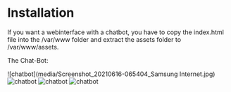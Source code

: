 # Installation

If you want a webinterface with a chatbot, you have to copy the index.html file into the /var/www folder and extract the assets folder to /var/www/assets.

The Chat-Bot:

![chatbot](media/Screenshot_20210616-065404_Samsung Internet.jpg)
![chatbot](media/ipaddr.png)
![chatbot](media/ipaddr.png)
![chatbot](media/ipaddr.png)
